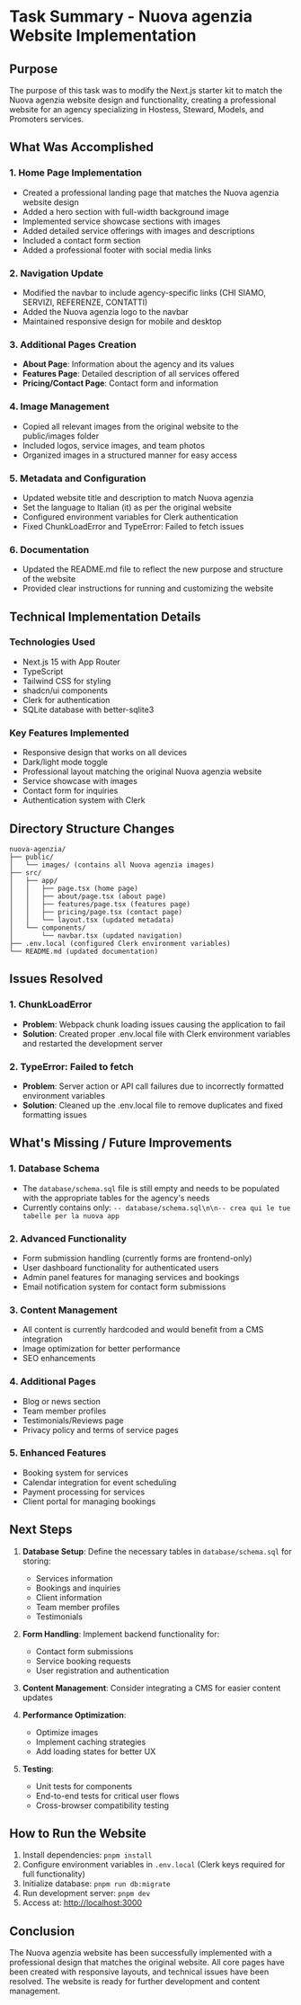 # Task Summary - Nuova agenzia Website Implementation

## Purpose

The purpose of this task was to modify the Next.js starter kit to match the Nuova agenzia website design and functionality, creating a professional website for an agency specializing in Hostess, Steward, Models, and Promoters services.

## What Was Accomplished

### 1. Home Page Implementation

- Created a professional landing page that matches the Nuova agenzia website design
- Added a hero section with full-width background image
- Implemented service showcase sections with images
- Added detailed service offerings with images and descriptions
- Included a contact form section
- Added a professional footer with social media links

### 2. Navigation Update

- Modified the navbar to include agency-specific links (CHI SIAMO, SERVIZI, REFERENZE, CONTATTI)
- Added the Nuova agenzia logo to the navbar
- Maintained responsive design for mobile and desktop

### 3. Additional Pages Creation

- **About Page**: Information about the agency and its values
- **Features Page**: Detailed description of all services offered
- **Pricing/Contact Page**: Contact form and information

### 4. Image Management

- Copied all relevant images from the original website to the public/images folder
- Included logos, service images, and team photos
- Organized images in a structured manner for easy access

### 5. Metadata and Configuration

- Updated website title and description to match Nuova agenzia
- Set the language to Italian (it) as per the original website
- Configured environment variables for Clerk authentication
- Fixed ChunkLoadError and TypeError: Failed to fetch issues

### 6. Documentation

- Updated the README.md file to reflect the new purpose and structure of the website
- Provided clear instructions for running and customizing the website

## Technical Implementation Details

### Technologies Used

- Next.js 15 with App Router
- TypeScript
- Tailwind CSS for styling
- shadcn/ui components
- Clerk for authentication
- SQLite database with better-sqlite3

### Key Features Implemented

- Responsive design that works on all devices
- Dark/light mode toggle
- Professional layout matching the original Nuova agenzia website
- Service showcase with images
- Contact form for inquiries
- Authentication system with Clerk

## Directory Structure Changes

```
nuova-agenzia/
├── public/
│   └── images/ (contains all Nuova agenzia images)
├── src/
│   ├── app/
│   │   ├── page.tsx (home page)
│   │   ├── about/page.tsx (about page)
│   │   ├── features/page.tsx (features page)
│   │   ├── pricing/page.tsx (contact page)
│   │   └── layout.tsx (updated metadata)
│   └── components/
│       └── navbar.tsx (updated navigation)
├── .env.local (configured Clerk environment variables)
└── README.md (updated documentation)
```

## Issues Resolved

### 1. ChunkLoadError

- **Problem**: Webpack chunk loading issues causing the application to fail
- **Solution**: Created proper .env.local file with Clerk environment variables and restarted the development server

### 2. TypeError: Failed to fetch

- **Problem**: Server action or API call failures due to incorrectly formatted environment variables
- **Solution**: Cleaned up the .env.local file to remove duplicates and fixed formatting issues

## What's Missing / Future Improvements

### 1. Database Schema

- The `database/schema.sql` file is still empty and needs to be populated with the appropriate tables for the agency's needs
- Currently contains only: `-- database/schema.sql\n\n-- crea qui le tue tabelle per la nuova app`

### 2. Advanced Functionality

- Form submission handling (currently forms are frontend-only)
- User dashboard functionality for authenticated users
- Admin panel features for managing services and bookings
- Email notification system for contact form submissions

### 3. Content Management

- All content is currently hardcoded and would benefit from a CMS integration
- Image optimization for better performance
- SEO enhancements

### 4. Additional Pages

- Blog or news section
- Team member profiles
- Testimonials/Reviews page
- Privacy policy and terms of service pages

### 5. Enhanced Features

- Booking system for services
- Calendar integration for event scheduling
- Payment processing for services
- Client portal for managing bookings

## Next Steps

1. **Database Setup**: Define the necessary tables in `database/schema.sql` for storing:
   - Services information
   - Bookings and inquiries
   - Client information
   - Team member profiles
   - Testimonials

2. **Form Handling**: Implement backend functionality for:
   - Contact form submissions
   - Service booking requests
   - User registration and authentication

3. **Content Management**: Consider integrating a CMS for easier content updates

4. **Performance Optimization**:
   - Optimize images
   - Implement caching strategies
   - Add loading states for better UX

5. **Testing**:
   - Unit tests for components
   - End-to-end tests for critical user flows
   - Cross-browser compatibility testing

## How to Run the Website

1. Install dependencies: `pnpm install`
2. Configure environment variables in `.env.local` (Clerk keys required for full functionality)
3. Initialize database: `pnpm run db:migrate`
4. Run development server: `pnpm dev`
5. Access at: <http://localhost:3000>

## Conclusion

The Nuova agenzia website has been successfully implemented with a professional design that matches the original website. All core pages have been created with responsive layouts, and technical issues have been resolved. The website is ready for further development and content management.
